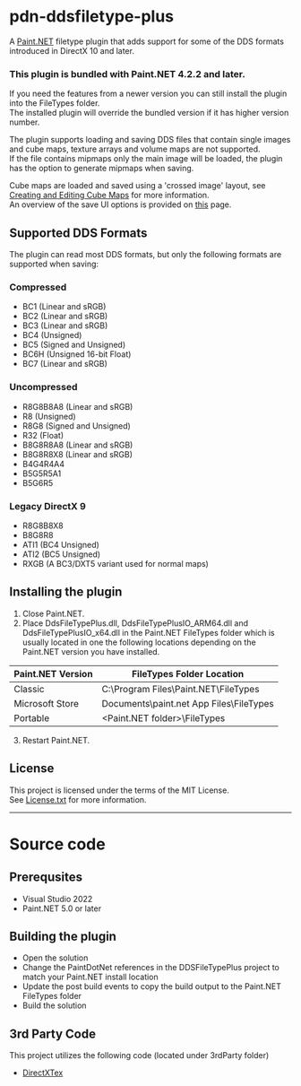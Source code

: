 # pdn-ddsfiletype-plus

A [Paint.NET](http://www.getpaint.net) filetype plugin that adds support for some of the DDS formats introduced in DirectX 10 and later.

### This plugin is bundled with Paint.NET 4.2.2 and later.

If you need the features from a newer version you can still install the plugin into the FileTypes folder.   
The installed plugin will override the bundled version if it has higher version number.

The plugin supports loading and saving DDS files that contain single images and cube maps, texture arrays and volume maps are not supported.   
If the file contains mipmaps only the main image will be loaded, the plugin has the option to generate mipmaps when saving.

Cube maps are loaded and saved using a 'crossed image' layout, see [Creating and Editing Cube Maps](https://github.com/0xC0000054/pdn-ddsfiletype-plus/wiki/Cube-Maps) for more information.   
An overview of the save UI options is provided on [this](https://github.com/0xC0000054/pdn-ddsfiletype-plus/wiki/Save-UI) page.

## Supported DDS Formats

The plugin can read most DDS formats, but only the following formats are supported when saving:

### Compressed

* BC1 (Linear and sRGB)
* BC2 (Linear and sRGB)
* BC3 (Linear and sRGB)
* BC4 (Unsigned)
* BC5 (Signed and Unsigned)
* BC6H (Unsigned 16-bit Float)
* BC7 (Linear and sRGB)

### Uncompressed

* R8G8B8A8 (Linear and sRGB)
* R8 (Unsigned)
* R8G8 (Signed and Unsigned)
* R32 (Float)
* B8G8R8A8 (Linear and sRGB)
* B8G8R8X8 (Linear and sRGB)
* B4G4R4A4
* B5G5R5A1
* B5G6R5

### Legacy DirectX 9

* R8G8B8X8
* B8G8R8
* ATI1 (BC4 Unsigned)
* ATI2 (BC5 Unsigned)
* RXGB (A BC3/DXT5 variant used for normal maps)

## Installing the plugin

1. Close Paint.NET.
2. Place DdsFileTypePlus.dll, DdsFileTypePlusIO_ARM64.dll and DdsFileTypePlusIO_x64.dll in the Paint.NET FileTypes folder which is usually located in one the following locations depending on the Paint.NET version you have installed.

  Paint.NET Version |  FileTypes Folder Location
  --------|----------
  Classic | C:\Program Files\Paint.NET\FileTypes    
  Microsoft Store | Documents\paint.net App Files\FileTypes
  Portable | <Paint.NET folder>\FileTypes

3. Restart Paint.NET.

## License

This project is licensed under the terms of the MIT License.   
See [License.txt](License.txt) for more information.

***

# Source code

## Prerequsites

* Visual Studio 2022
* Paint.NET 5.0 or later

## Building the plugin

* Open the solution
* Change the PaintDotNet references in the DDSFileTypePlus project to match your Paint.NET install location
* Update the post build events to copy the build output to the Paint.NET FileTypes folder
* Build the solution

## 3rd Party Code

This project utilizes the following code (located under 3rdParty folder)

* [DirectXTex](https://github.com/Microsoft/DirectXTex)